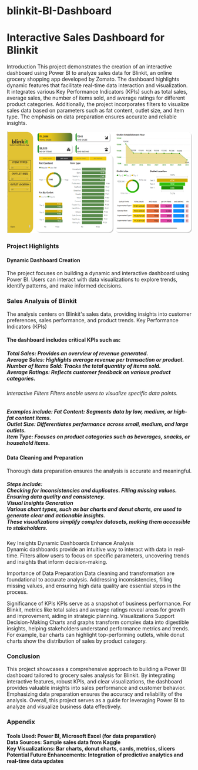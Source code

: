 # blinkit-BI-Dashboard

<h1>Interactive Sales Dashboard for Blinkit</h1>
Introduction
This project demonstrates the creation of an interactive dashboard using Power BI to analyze sales data for Blinkit, an online grocery shopping app developed by Zomato. 
The dashboard highlights dynamic features that facilitate real-time data interaction and visualization. 
It integrates various Key Performance Indicators (KPIs) such as total sales, average sales, the number of items sold, and average ratings for different product categories. 
Additionally, the project incorporates filters to visualize sales data based on parameters such as fat content, outlet size, and item type. 
The emphasis on data preparation ensures accurate and reliable insights.


![image alt](https://github.com/RamVishvakarma/blinkit-BI-Dashboard/blob/46ab9bf28509db73eaebf61b4ee5440df7f1434a/Screenshot%202025-01-08%20153805.png)


<h3>Project Highlights</h3>
<h4>Dynamic Dashboard Creation</h4>
The project focuses on building a dynamic and interactive dashboard using Power BI. 
Users can interact with data visualizations to explore trends, identify patterns, and make informed decisions.

<h3>Sales Analysis of Blinkit</h3>
The analysis centers on Blinkit's sales data, providing insights into customer preferences, sales performance, and product trends.
Key Performance Indicators (KPIs)

<h4>The dashboard includes critical KPIs such as:</h4>

<h5>Total Sales: Provides an overview of revenue generated.<br>
Average Sales: Highlights average revenue per transaction or product.<br>
Number of Items Sold: Tracks the total quantity of items sold.<br>
Average Ratings: Reflects customer feedback on various product categories.</h5>


<h6>Interactive Filters
Filters enable users to visualize specific data points.</h6>

<h5>Examples include:
Fat Content: Segments data by low, medium, or high-fat content items.<br>
Outlet Size: Differentiates performance across small, medium, and large outlets.<br>
Item Type: Focuses on product categories such as beverages, snacks, or household items.</h5>

<h4>Data Cleaning and Preparation</h4>

Thorough data preparation ensures the analysis is accurate and meaningful. 
<h5>Steps include:
<br>Checking for inconsistencies and duplicates.
Filling missing values.<br>
Ensuring data quality and consistency.<br>
Visual Insights Generation<br>
Various chart types, such as bar charts and donut charts, are used to generate clear and actionable insights.<br>
These visualizations simplify complex datasets, making them accessible to stakeholders.</h5>

Key Insights
Dynamic Dashboards Enhance Analysis<br>
Dynamic dashboards provide an intuitive way to interact with data in real-time. Filters allow users to focus on specific parameters, uncovering trends and insights that inform decision-making.<br>

Importance of Data Preparation
Data cleaning and transformation are foundational to accurate analysis. Addressing inconsistencies, filling missing values, and ensuring high data quality are essential steps in the process.




Significance of KPIs
KPIs serve as a snapshot of business performance. For Blinkit, metrics like total sales and average ratings reveal areas for growth and improvement, aiding in strategic planning.
Visualizations Support Decision-Making
Charts and graphs transform complex data into digestible insights, helping stakeholders understand performance metrics and trends. For example, bar charts can highlight top-performing outlets, while donut charts show the distribution of sales by product category.

<h3>Conclusion</h3>
This project showcases a comprehensive approach to building a Power BI dashboard tailored to grocery sales analysis for Blinkit. By integrating interactive features, robust KPIs, and clear visualizations, the dashboard provides valuable insights into sales performance and customer behavior. Emphasizing data preparation ensures the accuracy and reliability of the analysis. Overall, this project serves as a guide for leveraging Power BI to analyze and visualize business data effectively.

<h3>Appendix</h3>
<h4>Tools Used: Power BI, Microsoft Excel (for data preparation)<br>
Data Sources: Sample sales data from Kaggle<br>
Key Visualizations: Bar charts, donut charts, cards, metrics, slicers<br>
Potential Future Enhancements: Integration of predictive analytics and real-time data updates</4>

